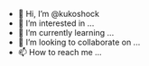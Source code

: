 - 👋 Hi, I’m @kukoshock
- 👀 I’m interested in ...
- 🌱 I’m currently learning ...
- 💞️ I’m looking to collaborate on ...
- 📫 How to reach me ...

<!---
kukoshock/kukoshock is a ✨ special ✨ repository because its `README.md` (this file) appears on your GitHub profile.
You can click the Preview link to take a look at your changes.
--->
